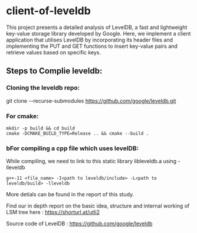 # client-of-leveldb

This project presents a detailed analysis of LevelDB, a fast and lightweight key-value storage library developed by Google. Here, we implement a client application that utilises LevelDB by incorporating its header files and implementing the PUT and GET functions to insert key-value pairs and retrieve values based on specific keys.

## Steps to Complie leveldb:

### Cloning the leveldb repo:
git clone --recurse-submodules https://github.com/google/leveldb.git

### For cmake:
```
mkdir -p build && cd build
cmake -DCMAKE_BUILD_TYPE=Release .. && cmake --build .
```

### bFor compiling a cpp file which uses levelDB:
While compiling, we need to link to this static library libleveldb.a using -lleveldb
```
g++-11 <file_name> -I<path to leveldb/include> -L<path to leveldb/build> -lleveldb
```
More detials can be found in the report of this study.

Find our in depth report on the basic idea, structure and internal working of LSM tree here : https://shorturl.at/utli2

Source code of LevelDB : https://github.com/google/leveldb
